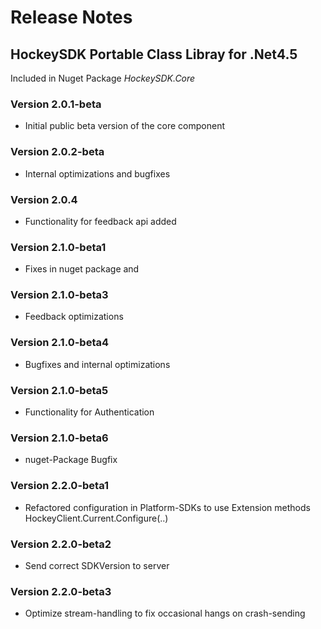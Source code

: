 ﻿# Release Notes
## HockeySDK Portable Class Libray for .Net4.5
Included in Nuget Package <em>HockeySDK.Core</em>

### Version 2.0.1-beta
* Initial public beta version of the core component

### Version 2.0.2-beta
* Internal optimizations and bugfixes

### Version 2.0.4
* Functionality for feedback api added

### Version 2.1.0-beta1
* Fixes in nuget package and 

### Version 2.1.0-beta3
* Feedback optimizations

### Version 2.1.0-beta4
* Bugfixes and internal optimizations

### Version 2.1.0-beta5
* Functionality for Authentication

### Version 2.1.0-beta6
* nuget-Package Bugfix

### Version 2.2.0-beta1
* Refactored configuration in Platform-SDKs to use Extension methods HockeyClient.Current.Configure(..)

### Version 2.2.0-beta2
* Send correct SDKVersion to server

### Version 2.2.0-beta3
* Optimize stream-handling to fix occasional hangs on crash-sending